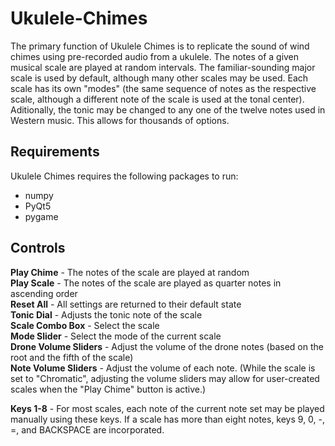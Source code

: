 # Ukulele-Chimes

The primary function of Ukulele Chimes is to replicate the sound of wind chimes using pre-recorded audio from a ukulele. The notes of a given musical scale are played at random intervals. The familiar-sounding major scale is used by default, although many other scales may be used. Each scale has its own "modes" (the same sequence of notes as the respective scale, although a different note of the scale is used at the tonal center). Aditionally, the tonic may be changed to any one of the twelve notes used in Western music. This allows for thousands of options.

## Requirements
Ukulele Chimes requires the following packages to run:<br />
* numpy<br />
* PyQt5<br />
* pygame<br />

## Controls
   **Play Chime** - The notes of the scale are played at random<br />
   **Play Scale** - The notes of the scale are played as quarter notes in ascending order<br />
   **Reset All** - All settings are returned to their default state<br />
   **Tonic Dial** - Adjusts the tonic note of the scale<br />
   **Scale Combo Box** - Select the scale<br />
   **Mode Slider** - Select the mode of the current scale<br />
   **Drone Volume Sliders** - Adjust the volume of the drone notes (based on the root and the fifth of the scale)<br />
   **Note Volume Sliders** - Adjust the volume of each note. (While the scale is set to "Chromatic", adjusting the volume
        sliders may allow for user-created scales when the "Play Chime" button is active.)<br />

   **Keys 1-8** - For most scales, each note of the current note set may be played manually using these keys.
        If a scale has more than eight notes, keys 9, 0, -, =, and BACKSPACE are incorporated.
